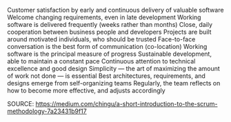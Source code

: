 Customer satisfaction by early and continuous delivery of valuable software
Welcome changing requirements, even in late development
Working software is delivered frequently (weeks rather than months)
Close, daily cooperation between business people and developers
Projects are built around motivated individuals, who should be trusted
Face-to-face conversation is the best form of communication (co-location)
Working software is the principal measure of progress
Sustainable development, able to maintain a constant pace
Continuous attention to technical excellence and good design
Simplicity — the art of maximizing the amount of work not done — is essential
Best architectures, requirements, and designs emerge from self-organizing teams
Regularly, the team reflects on how to become more effective, and adjusts accordingly

SOURCE: https://medium.com/chingu/a-short-introduction-to-the-scrum-methodology-7a23431b9f17
